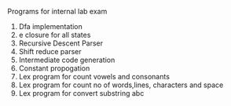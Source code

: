 Programs for internal lab exam
1. Dfa implementation 
2. e closure for all states
3. Recursive Descent Parser 
4. Shift reduce parser
5. Intermediate code generation 
6. Constant propogation 
7. Lex program for count vowels and consonants 
8. Lex program for count no of words,lines, characters and space 
9. Lex program for convert substring abc